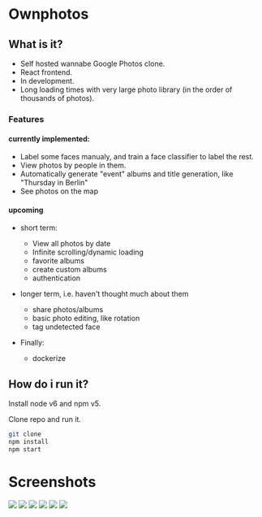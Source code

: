 # Ownphotos

## What is it?

- Self hosted wannabe Google Photos clone. 
- React frontend. 
- In development. 
- Long loading times with very large photo library (in the order of thousands of photos).

### Features

#### currently implemented:
  - Label some faces manualy, and train a face classifier to label the rest.
  - View photos by people in them.
  - Automatically generate "event" albums and title generation, like "Thursday in Berlin"
  - See photos on the map

#### upcoming

  - short term:
    - View all photos by date
    - Infinite scrolling/dynamic loading
    - favorite albums
    - create custom albums
    - authentication

  - longer term, i.e. haven't thought much about them
    - share photos/albums
    - basic photo editing, like rotation
    - tag undetected face

- Finally:
  - dockerize

## How do i run it?

Install node v6 and npm v5.

Clone repo and run it.

```bash
git clone
npm install
npm start
```

# Screenshots

![](/screenshots/face-dashboard.png)
![](/screenshots/people-dashboard.png)
![](/screenshots/album-events.png)
![](/screenshots/album-event-gallery.png)
![](/screenshots/album-people.png)
![](/screenshots/album-people-gallery.png)
